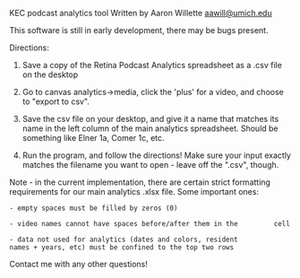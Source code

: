 KEC podcast analytics tool
Written by Aaron Willette aawill@umich.edu

This software is still in early development, there may be bugs present.

Directions:

1. Save a copy of the Retina Podcast Analytics spreadsheet as a .csv file on the desktop

2. Go to canvas analytics->media, click the 'plus' for a video, and choose to "export to csv".

3. Save the csv file on your desktop, and give it a name that matches its name in the left column of the main analytics spreadsheet. Should be something like Elner 1a, Comer 1c, etc.

4. Run the program, and follow the directions! Make sure your input exactly matches the filename you want to open - leave off the ".csv", though.

Note - in the current implementation, there are certain strict formatting requirements for our main analytics .xlsx file. Some important ones:

	- empty spaces must be filled by zeros (0)

	- video names cannot have spaces before/after them in the 		  cell

	- data not used for analytics (dates and colors, resident 	    	  names + years, etc) must be confined to the top two rows

Contact me with any other questions!